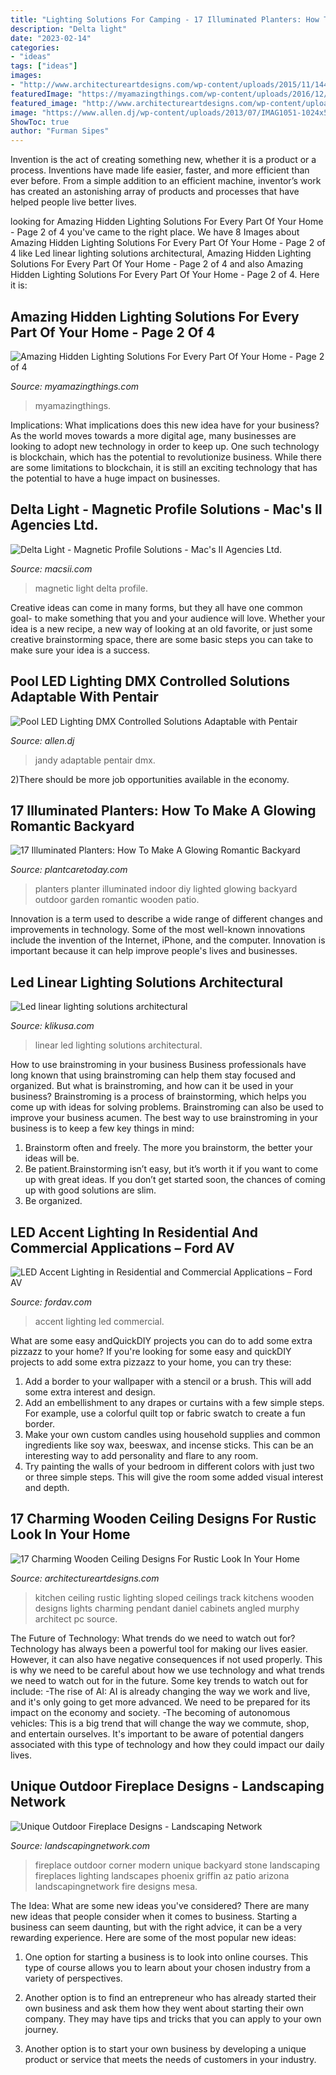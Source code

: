 ```yaml
---
title: "Lighting Solutions For Camping - 17 Illuminated Planters: How To Make A Glowing Romantic Backyard"
description: "Delta light"
date: "2023-02-14"
categories:
- "ideas"
tags: ["ideas"]
images:
- "http://www.architectureartdesigns.com/wp-content/uploads/2015/11/144.jpg"
featuredImage: "https://myamazingthings.com/wp-content/uploads/2016/12/hidden-lighting.jpg"
featured_image: "http://www.architectureartdesigns.com/wp-content/uploads/2015/11/144.jpg"
image: "https://www.allen.dj/wp-content/uploads/2013/07/IMAG1051-1024x576.jpg"
ShowToc: true
author: "Furman Sipes"
---
```



Invention is the act of creating something new, whether it is a product or a process. Inventions have made life easier, faster, and more efficient than ever before. From a simple addition to an efficient machine, inventor’s work has created an astonishing array of products and processes that have helped people live better lives.

	

		
looking for Amazing Hidden Lighting Solutions For Every Part Of Your Home - Page 2 of 4 you've came to the right place. We have 8 Images about Amazing Hidden Lighting Solutions For Every Part Of Your Home - Page 2 of 4 like Led linear lighting solutions architectural, Amazing Hidden Lighting Solutions For Every Part Of Your Home - Page 2 of 4 and also Amazing Hidden Lighting Solutions For Every Part Of Your Home - Page 2 of 4. Here it is:
		
    
## Amazing Hidden Lighting Solutions For Every Part Of Your Home - Page 2 Of 4

<img loading=lazy src="https://myamazingthings.com/wp-content/uploads/2016/12/hidden-lighting.jpg" onerror="this.onerror=null;this.src='https://tse3.mm.bing.net/th?id=OIP.dssxmkM--r81KTcBWqmqAQHaD3&amp;pid=15.1';" alt="Amazing Hidden Lighting Solutions For Every Part Of Your Home - Page 2 of 4">

_Source: myamazingthings.com_

>myamazingthings. 

	

Implications: What implications does this new idea have for your business?
As the world moves towards a more digital age, many businesses are looking to adopt new technology in order to keep up. One such technology is blockchain, which has the potential to revolutionize business. While there are some limitations to blockchain, it is still an exciting technology that has the potential to have a huge impact on businesses.

    
## Delta Light - Magnetic Profile Solutions - Mac&#039;s II Agencies Ltd.

<img loading=lazy src="https://macsii.com/wordpress/wp-content/uploads/05-2020-Delta-Light-Magnetic-Profiles.png" onerror="this.onerror=null;this.src='https://tse2.mm.bing.net/th?id=OIP.22a2KzLtkEXAdOZDN5c5dQHaDu&amp;pid=15.1';" alt="Delta Light - Magnetic Profile Solutions - Mac&#039;s II Agencies Ltd.">

_Source: macsii.com_

>magnetic light delta profile. 

	

Creative ideas can come in many forms, but they all have one common goal- to make something that you and your audience will love. Whether your idea is a new recipe, a new way of looking at an old favorite, or just some creative brainstorming space, there are some basic steps you can take to make sure your idea is a success.

    
## Pool LED Lighting DMX Controlled Solutions Adaptable With Pentair

<img loading=lazy src="https://www.allen.dj/wp-content/uploads/2013/07/IMAG1051-1024x576.jpg" onerror="this.onerror=null;this.src='https://tse4.mm.bing.net/th?id=OIP.XCHrOhQcekv4Ds8jzqkMhQHaEK&amp;pid=15.1';" alt="Pool LED Lighting DMX Controlled Solutions Adaptable with Pentair">

_Source: allen.dj_

>jandy adaptable pentair dmx. 

	

2)There should be more job opportunities available in the economy. 

    
## 17 Illuminated Planters: How To Make A Glowing Romantic Backyard

<img loading=lazy src="https://plantcaretoday.com/wp-content/uploads/3d5afc40ab65095fffa6fabbd670fd85.jpg" onerror="this.onerror=null;this.src='https://tse1.mm.bing.net/th?id=OIP.P-ngMTBM_SnXRxwBGvfuMAHaNK&amp;pid=15.1';" alt="17 Illuminated Planters: How To Make A Glowing Romantic Backyard">

_Source: plantcaretoday.com_

>planters planter illuminated indoor diy lighted glowing backyard outdoor garden romantic wooden patio. 

	

Innovation is a term used to describe a wide range of different changes and improvements in technology. Some of the most well-known innovations include the invention of the Internet, iPhone, and the computer. Innovation is important because it can help improve people's lives and businesses.

    
## Led Linear Lighting Solutions Architectural

<img loading=lazy src="https://www.klikusa.com/wp-content/uploads/ICC_Syd_gwp-9437.jpg" onerror="this.onerror=null;this.src='https://tse2.mm.bing.net/th?id=OIP.ic4QBYQLUrAh89z-4eXcUAHaLH&amp;pid=15.1';" alt="Led linear lighting solutions architectural">

_Source: klikusa.com_

>linear led lighting solutions architectural. 

	

How to use brainstroming in your business
Business professionals have long known that using brainstroming can help them stay focused and organized. But what is brainstroming, and how can it be used in your business? Brainstroming is a process of brainstorming, which helps you come up with ideas for solving problems. Brainstroming can also be used to improve your business acumen. 
The best way to use brainstroming in your business is to keep a few key things in mind: 
1) Brainstorm often and freely. The more you brainstorm, the better your ideas will be. 
2) Be patient.Brainstorming isn’t easy, but it’s worth it if you want to come up with great ideas. If you don’t get started soon, the chances of coming up with good solutions are slim. 
3) Be organized.

    
## LED Accent Lighting In Residential And Commercial Applications – Ford AV

<img loading=lazy src="https://www.fordav.com/wp-content/uploads/2017/11/IMG_6874-1024x683.jpg" onerror="this.onerror=null;this.src='https://tse2.mm.bing.net/th?id=OIP.baKvHfsZZMnI0-asdwuuaQHaE8&amp;pid=15.1';" alt="LED Accent Lighting in Residential and Commercial Applications – Ford AV">

_Source: fordav.com_

>accent lighting led commercial. 

	

What are some easy andQuickDIY projects you can do to add some extra pizzazz to your home?
If you're looking for some easy and quickDIY projects to add some extra pizzazz to your home, you can try these:
1. Add a border to your wallpaper with a stencil or a brush. This will add some extra interest and design.
2. Add an embellishment to any drapes or curtains with a few simple steps. For example, use a colorful quilt top or fabric swatch to create a fun border.
3. Make your own custom candles using household supplies and common ingredients like soy wax, beeswax, and incense sticks. This can be an interesting way to add personality and flare to any room.
4. Try painting the walls of your bedroom in different colors with just two or three simple steps. This will give the room some added visual interest and depth.

    
## 17 Charming Wooden Ceiling Designs For Rustic Look In Your Home

<img loading=lazy src="http://www.architectureartdesigns.com/wp-content/uploads/2015/11/144.jpg" onerror="this.onerror=null;this.src='https://tse2.mm.bing.net/th?id=OIP.HrqQSanKq0q-VCJHXlMYAgHaLI&amp;pid=15.1';" alt="17 Charming Wooden Ceiling Designs For Rustic Look In Your Home">

_Source: architectureartdesigns.com_

>kitchen ceiling rustic lighting sloped ceilings track kitchens wooden designs lights charming pendant daniel cabinets angled murphy architect pc source. 

	

The Future of Technology: What trends do we need to watch out for?
Technology has always been a powerful tool for making our lives easier. However, it can also have negative consequences if not used properly. This is why we need to be careful about how we use technology and what trends we need to watch out for in the future. Some key trends to watch out for include: 
-The rise of AI: AI is already changing the way we work and live, and it's only going to get more advanced. We need to be prepared for its impact on the economy and society. 
-The becoming of autonomous vehicles: This is a big trend that will change the way we commute, shop, and entertain ourselves. It's important to be aware of potential dangers associated with this type of technology and how they could impact our daily lives.

    
## Unique Outdoor Fireplace Designs - Landscaping Network

<img loading=lazy src="https://images.landscapingnetwork.com/pictures/images/500x500Max/outdoor-fireplace_13/outdoor-corner-fireplace-unique-landscapes-by-griffin_2042.jpg" onerror="this.onerror=null;this.src='https://tse1.mm.bing.net/th?id=OIP.-UNNtP6XFAaSeIU2Ny2sJAHaE3&amp;pid=15.1';" alt="Unique Outdoor Fireplace Designs - Landscaping Network">

_Source: landscapingnetwork.com_

>fireplace outdoor corner modern unique backyard stone landscaping fireplaces lighting landscapes phoenix griffin az patio arizona landscapingnetwork fire designs mesa. 

	

The Idea: What are some new ideas you've considered?
There are many new ideas that people consider when it comes to business. Starting a business can seem daunting, but with the right advice, it can be a very rewarding experience. Here are some of the most popular new ideas:
1. One option for starting a business is to look into online courses. This type of course allows you to learn about your chosen industry from a variety of perspectives.

2. Another option is to find an entrepreneur who has already started their own business and ask them how they went about starting their own company. They may have tips and tricks that you can apply to your own journey.

3. Another option is to start your own business by developing a unique product or service that meets the needs of customers in your industry.

